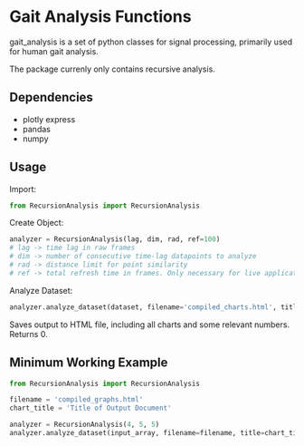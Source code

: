 # Gait Analysis Functions

gait_analysis is a set of python classes for signal processing, primarily used for human gait analysis.

The package currenly only contains recursive analysis.

## Dependencies

- plotly express
- pandas
- numpy

## Usage

Import:
```python
from RecursionAnalysis import RecursionAnalysis
```

Create Object:
```python
analyzer = RecursionAnalysis(lag, dim, rad, ref=100)
# lag -> time lag in raw frames
# dim -> number of consecutive time-lag datapoints to analyze
# rad -> distance limit for point similarity
# ref -> total refresh time in frames. Only necessary for live application.
```

Analyze Dataset:
```python
analyzer.analyze_dataset(dataset, filename='compiled_charts.html', title='Recursion Analysis of Dataset')
```

Saves output to HTML file, including all charts and some relevant numbers. Returns 0.

## Minimum Working Example

```python
from RecursionAnalysis import RecursionAnalysis

filename = 'compiled_graphs.html'
chart_title = 'Title of Output Document'

analyzer = RecursionAnalysis(4, 5, 5)
analyzer.analyze_dataset(input_array, filename=filename, title=chart_title)
```
